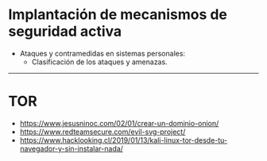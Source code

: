 # Implantación de mecanismos de seguridad activa
- Ataques y contramedidas en sistemas personales:
  - Clasificación de los ataques y amenazas.

----------------

# TOR
* https://www.jesusninoc.com/02/01/crear-un-dominio-onion/
* https://www.redteamsecure.com/evil-svg-project/
* https://www.hacklooking.cl/2019/01/13/kali-linux-tor-desde-tu-navegador-y-sin-instalar-nada/
